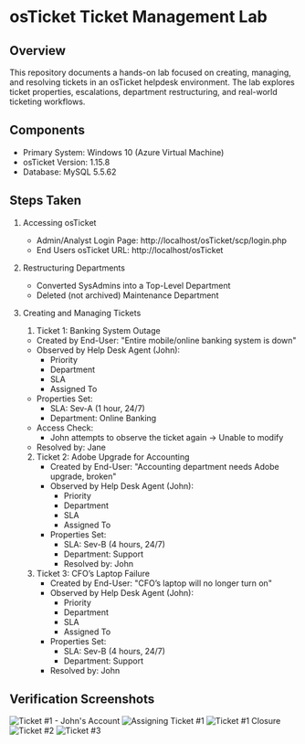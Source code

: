 # osTicket Ticket Management Lab 

## Overview
This repository documents a hands-on lab focused on creating, managing, and resolving tickets in an osTicket helpdesk environment. The lab explores ticket properties, escalations, department restructuring, and real-world ticketing workflows.

## Components
- Primary System: Windows 10 (Azure Virtual Machine)
- osTicket Version: 1.15.8
- Database: MySQL 5.5.62

## Steps Taken
1. Accessing osTicket
   - Admin/Analyst Login Page: http://localhost/osTicket/scp/login.php
   - End Users osTicket URL: http://localhost/osTicket
2. Restructuring Departments
    - Converted SysAdmins into a Top-Level Department
    - Deleted (not archived) Maintenance Department
3. Creating and Managing Tickets
   1. Ticket 1: Banking System Outage
    - Created by End-User: "Entire mobile/online banking system is down"
    - Observed by Help Desk Agent (John):
      - Priority
      - Department
      - SLA
      - Assigned To
    - Properties Set:
      - SLA: Sev-A (1 hour, 24/7)
      - Department: Online Banking
   - Access Check:
      - John attempts to observe the ticket again → Unable to modify
    - Resolved by: Jane

   2. Ticket 2: Adobe Upgrade for Accounting
      - Created by End-User: "Accounting department needs Adobe upgrade, broken"
      - Observed by Help Desk Agent (John):
         - Priority
         - Department
         - SLA
         - Assigned To
      - Properties Set:
         - SLA: Sev-B (4 hours, 24/7)
         - Department: Support
         - Resolved by: John
   3. Ticket 3: CFO’s Laptop Failure
      - Created by End-User: "CFO’s laptop will no longer turn on"
      - Observed by Help Desk Agent (John):
         - Priority
         - Department
         - SLA
         - Assigned To
      - Properties Set:
         - SLA: Sev-B (4 hours, 24/7)
         - Department: Support
      - Resolved by: John

## Verification Screenshots
![Ticket #1 - John's Account](https://github.com/user-attachments/assets/7ab57270-70c5-4bcf-8a53-403c7e682d77)
![Assigning Ticket #1](https://github.com/user-attachments/assets/3a5ae8bf-f419-459d-900e-fe8d7db8e43b)
![Ticket #1 Closure](https://github.com/user-attachments/assets/1bc6c911-0ef7-492f-8e0e-792169aea198)
![Ticket #2](https://github.com/user-attachments/assets/d161cdc8-4697-4824-8d80-9c849090029c)
![Ticket #3](https://github.com/user-attachments/assets/8472c0ab-97b7-42a4-b802-1d0a3cf1fa1a)


